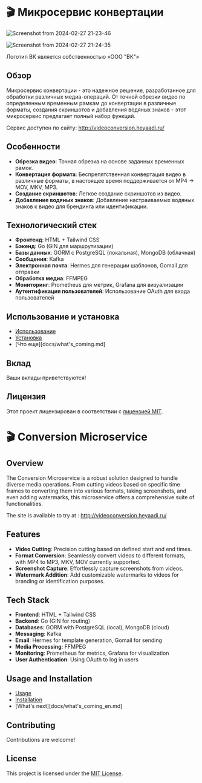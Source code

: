 # 🎬 Микросервис конвертации



![Screenshot from 2024-02-27 21-23-46](https://github.com/shuklarituparn/Conversion-Microservice/assets/66947051/ce4cfde8-0c11-496b-be62-4c3f73e8206c)

![Screenshot from 2024-02-27 21-24-35](https://github.com/shuklarituparn/Conversion-Microservice/assets/66947051/6085f17c-e6c9-41a7-86bf-e1a5efada1f5)

Логотип ВК является собственностью «ООО "ВК"»

## Обзор

Микросервис конвертации - это надежное решение, разработанное для обработки различных медиа-операций. От точной обрезки видео по определенным временным рамкам до конвертации в различные форматы, создания скриншотов и добавления водяных знаков - этот микросервис предлагает полный набор функций.

Сервис доступен по сайту: http://videoconversion.heyaadi.ru/

## Особенности

- **Обрезка видео**: Точная обрезка на основе заданных временных рамок.
- **Конвертация формата**: Беспрепятственная конвертация видео в различные форматы, в настоящее время поддерживается от MP4 -> MOV, MKV, MP3.
- **Создание скриншотов**: Легкое создание скриншотов из видео.
- **Добавление водяных знаков**: Добавление настраиваемых водяных знаков к видео для брендинга или идентификации.

## Технологический стек

- **Фронтенд**: HTML + Tailwind CSS
- **Бэкенд**: Go (GIN для маршрутизации)
- **Базы данных**: GORM с PostgreSQL (локальная), MongoDB (облачная)
- **Сообщения**: Kafka
- **Электронная почта**: Hermes для генерации шаблонов, Gomail для отправки
- **Обработка медиа**: FFMPEG
- **Мониторинг**: Prometheus для метрик, Grafana для визуализации
- **Аутентификация пользователей**: Использование OAuth для входа пользователей

## Использование и установка

- [Использование](docs/usage.md)
- [Установка](docs/setup.md)
- [Что еще][docs/what's_coming.md]


## Вклад

Ваши вклады приветствуются!

## Лицензия

Этот проект лицензирован в соответствии с [лицензией MIT](LICENSE).




# 🎬 Conversion Microservice


## Overview

The Conversion Microservice is a robust solution designed to handle diverse media operations. From cutting videos based on specific time frames to converting them into various formats, taking screenshots, and even adding watermarks, this microservice offers a comprehensive suite of functionalities.

The site is available to try at : http://videoconversion.heyaadi.ru/

## Features

- **Video Cutting**: Precision cutting based on defined start and end times.
- **Format Conversion**: Seamlessly convert videos to different formats, with MP4 to MP3, MKV, MOV currently supported.
- **Screenshot Capture**: Effortlessly capture screenshots from videos.
- **Watermark Addition**: Add customizable watermarks to videos for branding or identification purposes.

## Tech Stack

- **Frontend**: HTML + Tailwind CSS
- **Backend**: Go (GIN for routing)
- **Databases**: GORM with PostgreSQL (local), MongoDB (cloud)
- **Messaging**: Kafka
- **Email**: Hermes for template generation, Gomail for sending
- **Media Processing**: FFMPEG
- **Monitoring**: Prometheus for metrics, Grafana for visualization
- **User Authentication**: Using OAuth to log in users

## Usage and Installation

- [Usage](docs/usage_eng.md)
- [Installation](docs/setup_eng.md)
- [What's next][docs/what's_coming_en.md]

## Contributing

Contributions are welcome!

## License

This project is licensed under the [MIT License](LICENSE).
